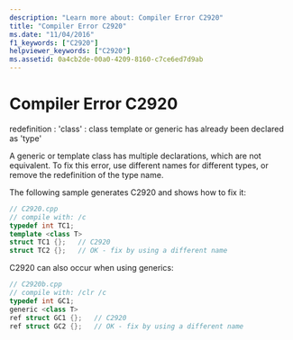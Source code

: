 ```yaml
---
description: "Learn more about: Compiler Error C2920"
title: "Compiler Error C2920"
ms.date: "11/04/2016"
f1_keywords: ["C2920"]
helpviewer_keywords: ["C2920"]
ms.assetid: 0a4cb2de-00a0-4209-8160-c7ce6ed7d9ab
---
```

# Compiler Error C2920

redefinition : 'class' : class template or generic has already been declared as 'type'

A generic or template class has multiple declarations, which are not equivalent. To fix this error, use different names for different types, or remove the redefinition of the type name.

The following sample generates C2920 and shows how to fix it:

```cpp
// C2920.cpp
// compile with: /c
typedef int TC1;
template <class T>
struct TC1 {};   // C2920
struct TC2 {};   // OK - fix by using a different name
```

C2920 can also occur when using generics:

```cpp
// C2920b.cpp
// compile with: /clr /c
typedef int GC1;
generic <class T>
ref struct GC1 {};   // C2920
ref struct GC2 {};   // OK - fix by using a different name
```
